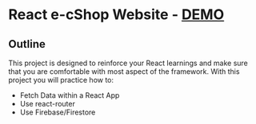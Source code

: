 # React e-cShop Website  - [DEMO](https://rbalendra.github.io/ecommerce-store/)

[](https://github.com/nology-tech/chicago-consultancy/tree/main/projects/eShop#react-e-cshop-website)

## Outline

[](https://github.com/nology-tech/chicago-consultancy/tree/main/projects/eShop#outline)

This project is designed to reinforce your React learnings and make sure that you are comfortable with most aspect of the framework. With this project you will practice how to:

- Fetch Data within a React App
- Use react-router
- Use Firebase/Firestore

